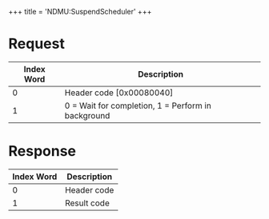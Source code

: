+++
title = 'NDMU:SuspendScheduler'
+++

# Request

| Index Word | Description                                        |
|------------|----------------------------------------------------|
| 0          | Header code \[0x00080040\]                         |
| 1          | 0 = Wait for completion, 1 = Perform in background |

# Response

| Index Word | Description |
|------------|-------------|
| 0          | Header code |
| 1          | Result code |